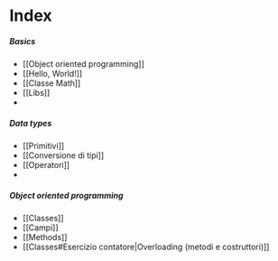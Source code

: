 # Index
##### Basics
- [[Object oriented programming]]
- [[Hello, World!]]
- [[Classe Math]]
- [[Libs]]
- 

##### Data types
- [[Primitivi]]
- [[Conversione di tipi]]
- [[Operatori]]
- 

##### Object oriented programming
- [[Classes]]
- [[Campi]]
- [[Methods]]
- [[Classes#Esercizio contatore|Overloading (metodi e costruttori)]]
